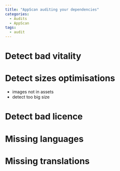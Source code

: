 ```yaml
---
title: "AppScan auditing your dependencies"
categories:
  - Audits
  - AppScan
tags:
  - audit
---
```



# Detect bad vitality

# Detect sizes optimisations 
- images not in assets
- detect too big size

# Detect bad licence

# Missing languages 

# Missing translations
 
